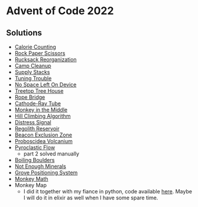 # Advent of Code 2022

## Solutions

- [Calorie Counting](./test/calorie_counting_test.exs)
- [Rock Paper Scissors](./test/rock_paper_scissors_test.exs)
- [Rucksack Reorganization](./test/rucksack_reorganization_test.exs)
- [Camp Cleanup](./test/camp_cleanup_test.exs)
- [Supply Stacks](./test/supply_stacks_test.exs)
- [Tuning Trouble](./test/tuning_trouble_test.exs)
- [No Space Left On Device](./test/no_space_left_on_device_test.exs)
- [Treetop Tree House](./test/treetop_tree_house_test.exs)
- [Rope Bridge](./test/rope_bridge_test.exs)
- [Cathode-Ray Tube](./test/cathode_ray_tube_test.exs)
- [Monkey in the Middle](./test/monkey_in_the_middle_test.exs)
- [Hill Climbing Algorithm](./test/hill_climbing_algorithm_test.exs)
- [Distress Signal](./test/distress_signal_test.exs)
- [Regolith Reservoir](./test/regolith_reservoir_test.exs)
- [Beacon Exclusion Zone](./test/beacon_exclusion_zone_test.exs)
- [Proboscidea Volcanium](./test/proboscidea_volcanium_test.exs)
- [Pyroclastic Flow](./test/pyroclastic_flow_test.exs)
  - part 2 solved manually
- [Boiling Boulders](./test/boiling_boulders_test.exs)
- [Not Enough Minerals](./test/not_enough_minerals_test.exs)
- [Grove Positioning System](./test/grove_positioning_system_test.exs)
- [Monkey Math](./test/monkey_math_test.exs)
- Monkey Map
    - I did it together with my fiance in python, code available [here](https://bitbucket.org/gresalerno/aoc2022/src/master/Day22_Moneky_Map.py). Maybe I will do it in elixir as well when I have some spare time.
